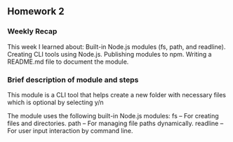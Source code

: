 ## Homework 2

### Weekly Recap

This week I learned about:
Built-in Node.js modules (fs, path, and readline).
Creating CLI tools using Node.js.
Publishing modules to npm.
Writing a README.md file to document the module.

### Brief description of module and steps

This module is a CLI tool that helps create a new
folder with necessary files which is optional by
selecting y/n

The module uses the following built-in Node.js modules:
fs – For creating files and directories.
path – For managing file paths dynamically.
readline – For user input interaction by command line.
